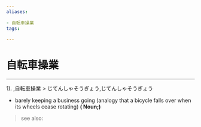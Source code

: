 ```yaml
---
aliases:
    
- 自転車操業
tags:
    
---
```


# 自転車操業
---
1).
,自転車操業 > じてんしゃそうぎょう,じてんしゃそうぎょう

- barely keeping a business going (analogy that a bicycle falls over when its wheels cease rotating)
**( Noun;)**
> see also: 
            